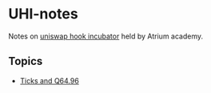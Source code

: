# UHI-notes

Notes on [uniswap hook incubator](https://atrium.academy/uniswap) held by Atrium academy.


## Topics

- [Ticks and Q64.96](./docs/week1_ticks_and_Q64_96.md)